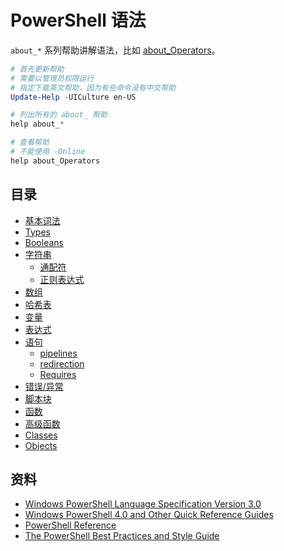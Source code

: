 # PowerShell 语法

`about_*` 系列帮助讲解语法，比如 [about_Operators](https://msdn.microsoft.com/en-us/powershell/reference/5.1/microsoft.powershell.core/about/about_Operators)。

```powershell
# 首先更新帮助
# 需要以管理员权限运行
# 指定下载英文帮助，因为有些命令没有中文帮助
Update-Help -UICulture en-US

# 列出所有的 about_ 帮助
help about_*

# 查看帮助
# 不能使用 -Online
help about_Operators
```

## 目录

- [基本词法](basic.md)
- [Types](types.md)
- [Booleans](booleans.md)
- [字符串](strings.md)
    - [通配符](wildcards.md)
    - [正则表达式](regex.md)
- [数组](arrays.md)
- [哈希表](hashtables.md)
- [变量](variables.md)
- [表达式](expressions.md)
- [语句](statements.md)
    - [pipelines](pipelines.md)
    - [redirection](redirection.md)
    - [Requires](requires.md)
- [错误/异常](exceptions.md)
- [脚本块](scriptblocks.md)
- [函数](functions.md)
- [高级函数](advanced-functions.md)
- [Classes](classes.md)
- [Objects](objects.md)
<!-- - [Emnu](emnu.md) -->
<!-- - [模块](modules.md) -->

## 资料

- [Windows PowerShell Language Specification Version 3.0](https://www.microsoft.com/en-us/download/details.aspx?id=36389)
- [Windows PowerShell 4.0 and Other Quick Reference Guides](https://www.microsoft.com/en-us/download/details.aspx?id=42554)
- [PowerShell Reference](https://msdn.microsoft.com/powershell/reference/readme)
- [The PowerShell Best Practices and Style Guide](https://github.com/PoshCode/PowerShellPracticeAndStyle)
